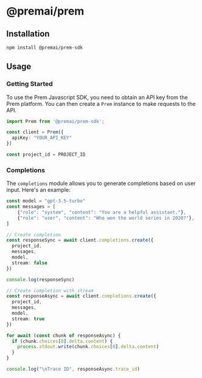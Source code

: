 # @premai/prem

## Installation

```bash
npm install @premai/prem-sdk
```

## Usage

### Getting Started

To use the Prem Javascript SDK, you need to obtain an API key from the Prem platform. You can then create a `Prem` instance to make requests to the API.

```typescript
import Prem from '@premai/prem-sdk';

const client = Prem({
  apiKey: "YOUR_API_KEY"
})

const project_id = PROJECT_ID
```

### Completions

The `completions` module allows you to generate completions based on user input. Here's an example:

```typescript
const model = "gpt-3.5-turbo"
const messages = [
    {"role": "system", "content": "You are a helpful assistant."},
    {"role": "user", "content": "Who won the world series in 2020?"},
]

// Create completion
const responseSync = await client.completions.create({
  project_id,
  messages,
  model,
  stream: false
})

console.log(responseSync)

// Create completion with stream
const responseAsync = await client.completions.create({
  project_id,
  messages,
  model,
  stream: true
})

for await (const chunk of responseAsync) {
  if (chunk.choices[0].delta.content) {
    process.stdout.write(chunk.choices[0].delta.content)
  }
}

console.log("\nTrace ID", responseAsync.trace_id)
```
